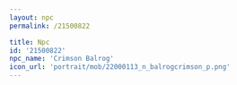 ```yaml
---
layout: npc
permalink: /21500822

title: Npc
id: '21500822'
npc_name: 'Crimson Balrog'
icon_url: 'portrait/mob/22000113_n_balrogcrimson_p.png'
---
```


